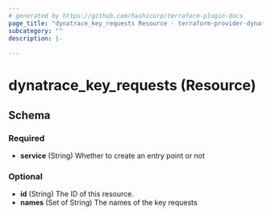 ```yaml
---
# generated by https://github.com/hashicorp/terraform-plugin-docs
page_title: "dynatrace_key_requests Resource - terraform-provider-dynatrace"
subcategory: ""
description: |-
  
---
```


# dynatrace_key_requests (Resource)





<!-- schema generated by tfplugindocs -->
## Schema

### Required

- **service** (String) Whether to create an entry point or not

### Optional

- **id** (String) The ID of this resource.
- **names** (Set of String) The names of the key requests


